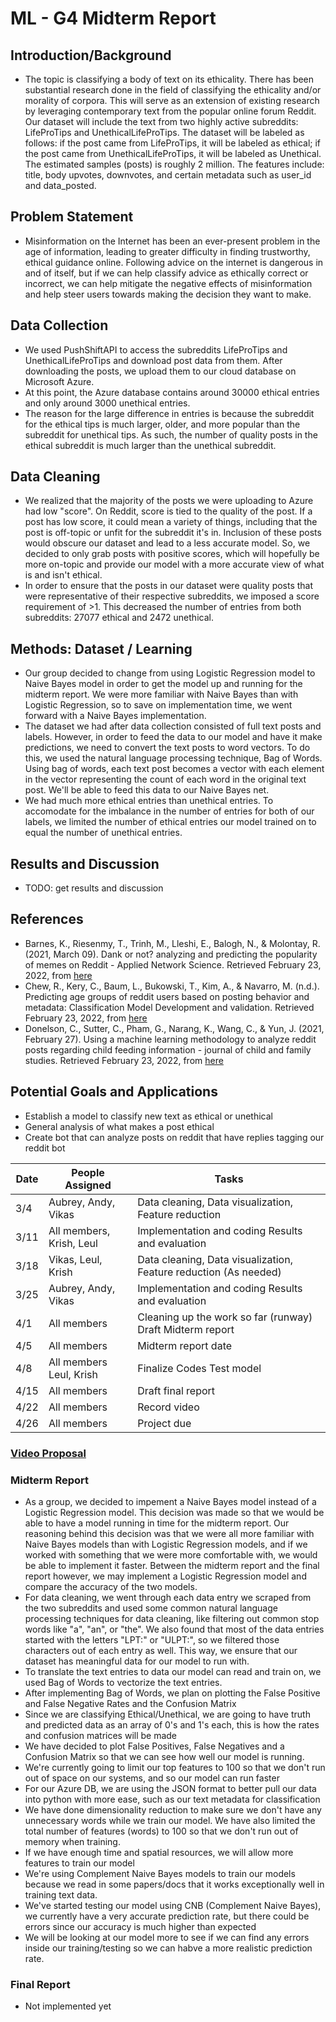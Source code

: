 # ML - G4 Midterm Report

## Introduction/Background
  * The topic is classifying a body of text on its ethicality. There has been substantial research done in the field of classifying the ethicality and/or morality of corpora. This will serve as an extension of existing research by leveraging contemporary text from the popular online forum Reddit. Our dataset will include the text from two highly active subreddits: LifeProTips and UnethicalLifeProTips. The dataset will be labeled as follows: if the post came from LifeProTips, it will be labeled as ethical; if the post came from UnethicalLifeProTips, it will be labeled as Unethical. The estimated samples (posts) is roughly 2 million. The features include: title, body upvotes, downvotes, and certain metadata such as user_id and data_posted.

    
## Problem Statement	
 * Misinformation on the Internet has been an ever-present problem in the age of information, leading to greater difficulty in finding trustworthy, ethical guidance online. Following advice on the internet is dangerous in and of itself, but if we can help classify advice as ethically correct or incorrect, we can help mitigate the negative effects of misinformation and help steer users towards making the decision they want to make.

## Data Collection
 * We used PushShiftAPI to access the subreddits LifeProTips and UnethicalLifeProTips and download post data from them. After downloading the posts, we upload them to our cloud database on Microsoft Azure.
 * At this point, the Azure database contains around 30000 ethical entries and only around 3000 unethical entries.
 * The reason for the large difference in entries is because the subreddit for the ethical tips is much larger, older, and more popular than the subreddit for unethical tips. As such, the number of quality posts in the ethical subreddit is much larger than the unethical subreddit.

## Data Cleaning
 * We realized that the majority of the posts we were uploading to Azure had low "score". On Reddit, score is tied to the quality of the post. If a post has low score, it could mean a variety of things, including that the post is off-topic or unfit for the subreddit it's in. Inclusion of these posts would obscure our dataset and lead to a less accurate model. So, we decided to only grab posts with positive scores, which will hopefully be more on-topic and provide our model with a more accurate view of what is and isn't ethical.
 * In order to ensure that the posts in our dataset were quality posts that were representative of their respective subreddits, we imposed a score requirement of >1. This decreased the number of entries from both subreddits: 27077 ethical and 2472 unethical.

## Methods: Dataset / Learning
 * Our group decided to change from using Logistic Regression model to Naive Bayes model in order to get the model up and running for the midterm report. We were more familiar with Naive Bayes than with Logistic Regression, so to save on implementation time, we went forward with a Naive Bayes implementation.
 * The dataset we had after data collection consisted of full text posts and labels. However, in order to feed the data to our model and have it make predictions, we need to convert the text posts to word vectors. To do this, we used the natural language processing technique, Bag of Words. Using bag of words, each text post becomes a vector with each element in the vector representing the count of each word in the original text post. We'll be able to feed this data to our Naive Bayes net.
 * We had much more ethical entries than unethical entries. To accomodate for the imbalance in the number of entries for both of our labels, we limited the number of ethical entries our model trained on to equal the number of unethical entries.

## Results and Discussion
 * TODO: get results and discussion


## References
  * Barnes, K., Riesenmy, T., Trinh, M., Lleshi, E., Balogh, N., & Molontay, R. (2021, March 09). Dank or not? analyzing and predicting the popularity of memes on Reddit - Applied Network Science. Retrieved February 23, 2022, from [here](https://appliednetsci.springeropen.com/articles/10.1007/s41109-021-00358-7)
  * Chew, R., Kery, C., Baum, L., Bukowski, T., Kim, A., & Navarro, M. (n.d.). Predicting age groups of reddit users based on posting behavior and metadata: Classification Model Development and validation. Retrieved February 23, 2022, from [here](https://publichealth.jmir.org/2021/3/e25807/)
  * Donelson, C., Sutter, C., Pham, G., Narang, K., Wang, C., & Yun, J. (2021, February 27). Using a machine learning methodology to analyze reddit posts regarding child feeding information - journal of child and family studies. Retrieved February 23, 2022, from [here](https://link.springer.com/article/10.1007/s10826-021-01923-5)

## Potential Goals and Applications
  * Establish a model to classify new text as ethical or unethical
  * General analysis of what makes a post ethical
  * Create bot that can analyze posts on reddit that have replies tagging our reddit bot

|Date   | People Assigned  | Tasks  |
|---    |---               |---     |
| 3/4  | Aubrey, Andy, Vikas  | Data cleaning, Data visualization, Feature reduction|
| 3/11  | All members, Krish, Leul  | Implementation and coding Results and evaluation |
| 3/18  |Vikas, Leul, Krish|  Data cleaning, Data visualization, Feature reduction (As needed) |
|3/25| Aubrey, Andy, Vikas|  Implementation and coding Results and evaluation |
|4/1| All members| Cleaning up the work so far (runway) Draft Midterm report|
| 4/5  | All members  |  Midterm report date |
|4/8| All members Leul, Krish| Finalize Codes Test model |
| 4/15| All members| Draft final report  |
| 4/22  |  All members | Record video  |
|  4/26     | All members| Project due|


### [Video Proposal](https://youtu.be/TdZ1eX-1MKw)
 
### Midterm Report
 * As a group, we decided to impement a Naive Bayes model instead of a Logistic Regression model. This decision was made so that we would be able to have a model running in time for the midterm report. Our reasoning behind this decision was that we were all more familiar with Naive Bayes models than with Logistic Regression models, and if we worked with something that we were more comfortable with, we would be able to implement it faster. Between the midterm report and the final report however, we may implement a Logistic Regression model and compare the accuracy of the two models.
 * For data cleaning, we went through each data entry we scraped from the two subreddits and used some common natural language processing techniques for data cleaning, like filtering out common stop words like "a", "an", or "the". We also found that most of the data entries started with the letters "LPT:" or "ULPT:", so we filtered those characters out of each entry as well. This way, we ensure that our dataset has meaningful data for our model to run with.
 * To translate the text entries to data our model can read and train on, we used Bag of Words to vectorize the text entries.
 * After implementing Bag of Words, we plan on plotting the False Positive and False Negative Rates and the Confusion Matrix
 * Since we are classifying Ethical/Unethical, we are going to have truth and predicted data as an array of 0's and 1's each, this is how the rates and confusion matrices will be made
 * We have decided to plot False Positives, False Negatives and a Confusion Matrix so that we can see how well our model is running.
 * We're currently going to limit our top features to 100 so that we don't run out of space on our systems, and so our model can run faster
 * For our Azure DB, we are using the JSON format to better pull our data into python with more ease, such as our text metadata for classification
 * We have done dimensionality reduction to make sure we don't have any unnecessary words while we train our model. We have also limited the total number of features (words) to 100 so that we don't run out of memory when training. 
 * If we have enough time and spatial resources, we will allow more features to train our model
 * We're using Complement Naive Bayes models to train our models because we read in some papers/docs that it works exceptionally well in training text data.
 * We've started testing our model using CNB (Complement Naive Bayes), we currently have a very accurate prediction rate, but there could be errors since our accuracy is much higher than expected
 * We will be looking at our model more to see if we can find any errors inside our training/testing so we can habve a more realistic prediction rate.
### Final Report
 * Not implemented yet


  


